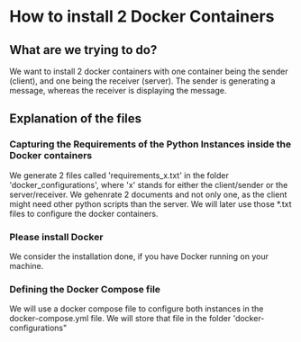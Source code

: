 # How to install 2 Docker Containers

## What are we trying to do?
We want to install 2 docker containers with one container being the sender (client), and one being the receiver (server). The sender is generating a message, whereas the receiver is displaying the message.

## Explanation of the files

### Capturing the Requirements of the Python Instances inside the Docker containers

We generate 2 files called 'requirements_x.txt' in the folder 'docker_configurations', where 'x' stands for either the client/sender or the server/receiver. We gehenrate 2 documents and not only one, as the client might need other python scripts than the server. We will later use those *.txt files to configure the docker containers.

### Please install Docker

We consider the installation done, if you have Docker running on your machine.

### Defining the Docker Compose file

We will use a docker compose file to configure both instances in the docker-compose.yml file. We will store that file in the folder 'docker-configurations"